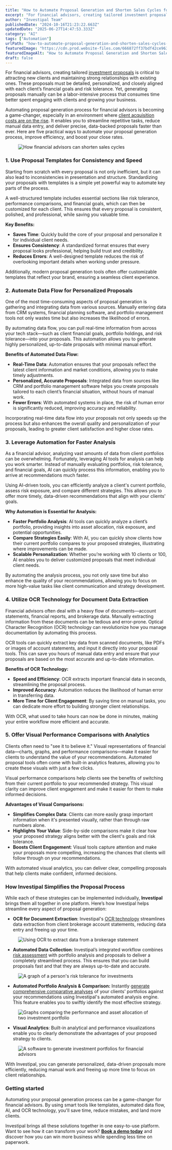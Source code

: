 ```yaml
---
title: "How to Automate Proposal Generation and Shorten Sales Cycles for Financial Advisors"
excerpt: "For financial advisors, creating tailored investment proposals is critical to attracting new clients and maintaining strong relationships with existing ones."
author: "Investipal Team"
publishedDate: "2024-10-16T21:23:22.663Z"
updatedDate: "2025-06-27T14:47:53.333Z"
category: "AI"
tags: ["Automation"]
urlPath: "how-to-automate-proposal-generation-and-shorten-sales-cycles-for-financial-advisors"
featuredImage: "https://cdn.prod.website-files.com/666872ff37bdf42ce9637d77/6711040e5fed5c6130965efb_How%20to%20Automate%20Proposal%20Generation%20and%20Shorten%20Sales%20Cycles%20for%20Financial%20Advisors.png"
featuredImageAlt: "How to Automate Proposal Generation and Shorten Sales Cycles for Financial Advisors"
draft: false
---
```

<p id="">For financial advisors, creating tailored <a href="/blog/investment-proposals">investment proposals</a> is critical to attracting new clients and maintaining strong relationships with existing ones. These proposals must be detailed, personalized, and closely aligned with each client’s financial goals and risk tolerance. Yet, generating proposals manually can be a labor-intensive process that consumes time better spent engaging with clients and growing your business.</p><p id="">Automating proposal generation process for financial advisors is becoming a game-changer, especially in an environment where <a href="/blog/why-customer-acquisition-costs-are-rising-for-financial-advisors-and-what-to-do-about-it" id="">client acquisition costs are on the rise</a>. It enables you to streamline repetitive tasks, reduce manual data entry, and deliver precise, data-backed proposals faster than ever. Here are five practical ways to automate your proposal generation process, improve efficiency, and boost your close rates.</p><figure id="" class="w-richtext-figure-type-image w-richtext-align-fullwidth" style="max-width:2240px" data-rt-type="image" data-rt-align="fullwidth" data-rt-max-width="2240px"><div id=""><img src="/images/inline/how-to-automate-proposal-generation-and-shorten-sales-cycles-for-financial-advisors-0-cf12088926.webp" loading="lazy" alt="How financial advisors can shorten sales cycles" width="auto" height="auto" id=""></div></figure><h3 id=""><strong id="">1. Use Proposal Templates for Consistency and Speed</strong></h3><p id="">Starting from scratch with every proposal is not only inefficient, but it can also lead to inconsistencies in presentation and structure. Standardizing your proposals with templates is a simple yet powerful way to automate key parts of the process.</p><p id="">A well-structured template includes essential sections like risk tolerance, performance comparisons, and financial goals, which can then be customized for each client. This ensures that every proposal is consistent, polished, and professional, while saving you valuable time.</p><p id=""><strong id="">Key Benefits:</strong></p><ul id=""><li id=""><strong id="">Saves Time</strong>: Quickly build the core of your proposal and personalize it for individual client needs.</li><li id=""><strong id="">Ensures Consistency</strong>: A standardized format ensures that every proposal looks professional, helping build trust and credibility.</li><li id=""><strong id="">Reduces Errors</strong>: A well-designed template reduces the risk of overlooking important details when working under pressure.</li></ul><p id="">Additionally, modern proposal generation tools often offer customizable templates that reflect your brand, ensuring a seamless client experience.</p><h3 id=""><strong id="">2. Automate Data Flow for Personalized Proposals</strong></h3><p id="">One of the most time-consuming aspects of proposal generation is gathering and integrating data from various sources. Manually entering data from CRM systems, financial planning software, and portfolio management tools not only wastes time but also increases the likelihood of errors.</p><p id="">By automating data flow, you can pull real-time information from across your tech stack—such as client financial goals, portfolio holdings, and risk tolerance—into your proposals. This automation allows you to generate highly personalized, up-to-date proposals with minimal manual effort.</p><p id=""><strong id="">Benefits of Automated Data Flow:</strong></p><ul id=""><li id=""><strong id="">Real-Time Data</strong>: Automation ensures that your proposals reflect the latest client information and market conditions, allowing you to make timely adjustments.</li><li id=""><strong id="">Personalized, Accurate Proposals</strong>: Integrated data from sources like CRM and portfolio management software helps you create proposals tailored to each client’s financial situation, without hours of manual work.</li><li id=""><strong id="">Fewer Errors</strong>: With automated systems in place, the risk of human error is significantly reduced, improving accuracy and reliability.</li></ul><p id="">Incorporating real-time data flow into your proposals not only speeds up the process but also enhances the overall quality and personalization of your proposals, leading to greater client satisfaction and higher close rates.</p><h3 id=""><strong id="">3. Leverage Automation for Faster Analysis</strong></h3><p id="">As a financial advisor, analyzing vast amounts of data from client portfolios can be overwhelming. Fortunately, leveraging AI tools for analysis can help you work smarter. Instead of manually evaluating portfolios, risk tolerance, and financial goals, AI can quickly process this information, enabling you to arrive at recommendations much faster.</p><p id="">Using AI-driven tools, you can efficiently analyze a client's current portfolio, assess risk exposure, and compare different strategies. This allows you to offer more timely, data-driven recommendations that align with your clients' goals.</p><p id=""><strong id="">Why Automation is Essential for Analysis:</strong></p><ul id=""><li id=""><strong id="">Faster Portfolio Analysis</strong>: AI tools can quickly analyze a client’s portfolio, providing insights into asset allocation, risk exposure, and potential opportunities.</li><li id=""><strong id="">Compare Strategies Easily</strong>: With AI, you can quickly show clients how their current portfolio compares to your proposed strategies, illustrating where improvements can be made.</li><li id=""><strong id="">Scalable Personalization</strong>: Whether you’re working with 10 clients or 100, AI enables you to deliver customized proposals that meet individual client needs.</li></ul><p id="">By automating the analysis process, you not only save time but also enhance the quality of your recommendations, allowing you to focus on more high-value tasks like client communication and strategy development.</p><h3 id=""><strong id="">4. Utilize OCR Technology for Document Data Extraction</strong></h3><p id="">Financial advisors often deal with a heavy flow of documents—account statements, financial reports, and brokerage data. Manually extracting information from these documents can be tedious and error-prone. Optical Character Recognition (OCR) technology can revolutionize how you manage documentation by automating this process.</p><p id="">OCR tools can quickly extract key data from scanned documents, like PDFs or images of account statements, and input it directly into your proposal tools. This can save you hours of manual data entry and ensure that your proposals are based on the most accurate and up-to-date information.</p><p id=""><strong id="">Benefits of OCR Technology:</strong></p><ul id=""><li id=""><strong id="">Speed and Efficiency</strong>: OCR extracts important financial data in seconds, streamlining the proposal process.</li><li id=""><strong id="">Improved Accuracy</strong>: Automation reduces the likelihood of human error in transferring data.</li><li id=""><strong id="">More Time for Client Engagement</strong>: By saving time on manual tasks, you can dedicate more effort to building stronger client relationships.</li></ul><p id="">With OCR, what used to take hours can now be done in minutes, making your entire workflow more efficient and accurate.</p><h3 id=""><strong id="">5. Offer Visual Performance Comparisons with Analytics</strong></h3><p id="">Clients often need to "see it to believe it." Visual representations of financial data—charts, graphs, and performance comparisons—make it easier for clients to understand the value of your recommendations. Automated proposal tools often come with built-in analytics features, allowing you to create these visuals with just a few clicks.</p><p id="">Visual performance comparisons help clients see the benefits of switching from their current portfolio to your recommended strategy. This visual clarity can improve client engagement and make it easier for them to make informed decisions.</p><p id=""><strong id="">Advantages of Visual Comparisons:</strong></p><ul id=""><li id=""><strong id="">Simplifies Complex Data</strong>: Clients can more easily grasp important information when it's presented visually, rather than through raw numbers alone.</li><li id=""><strong id="">Highlights Your Value</strong>: Side-by-side comparisons make it clear how your proposed strategy aligns better with the client's goals and risk tolerance.</li><li id=""><strong id="">Boosts Client Engagement</strong>: Visual tools capture attention and make your proposals more compelling, increasing the chances that clients will follow through on your recommendations.</li></ul><p id="">With automated visual analytics, you can deliver clear, compelling proposals that help clients make confident, informed decisions.</p><h3 id=""><strong id="">How Investipal Simplifies the Proposal Process</strong></h3><p id="">While each of these strategies can be implemented individually, <strong id="">Investipal</strong> brings them all together in one platform. Here’s how Investipal helps streamline every aspect of proposal generation:</p><ul id=""><li id=""><strong id="">OCR for Document Extraction</strong>: Investipal's <a href="/blog/how-to-leverage-ocr-technology-for-faster-client-account-statement-analysis" id="">OCR technology</a> streamlines data extraction from client brokerage account statements, reducing data entry and freeing up your time.</li></ul><figure id="" class="w-richtext-figure-type-image w-richtext-align-fullwidth" style="max-width:2240px" data-rt-type="image" data-rt-align="fullwidth" data-rt-max-width="2240px"><div id=""><img src="/images/inline/how-to-automate-proposal-generation-and-shorten-sales-cycles-for-financial-advisors-1-19f2b6fd24.webp" loading="lazy" alt="Using OCR to extract data from a brokerage statement" width="auto" height="auto" id=""></div></figure><ul id=""><li id=""><strong id="">Automated Data Collection</strong>: Investipal’s integrated workflow combines <a href="/risk-assessment" id="">risk assessment</a> with portfolio analysis and proposals to deliver a completely streamlined process. This ensures that you can build proposals fast and that they are always up-to-date and accurate.</li></ul><figure id="" class="w-richtext-figure-type-image w-richtext-align-fullwidth" style="max-width:2240px" data-rt-type="image" data-rt-align="fullwidth" data-rt-max-width="2240px"><div id=""><img src="/images/inline/how-to-automate-proposal-generation-and-shorten-sales-cycles-for-financial-advisors-2-decc655352.webp" loading="lazy" alt="A graph of a person's risk tolerance for investments" width="auto" height="auto" id=""></div></figure><ul id=""><li id=""><strong id="">Automated Portfolio Analysis & Comparison:</strong> Instantly <a href="/blog/automating-comparative-portfolio-analyses-for-financial-advisors-save-time-and-optimize-client-portfolios" id="">generate comprehensive comparative analyses</a> of your clients' portfolios against your recommendations using Investipal's automated analysis engine. This feature enables you to swiftly identify the most effective strategy.</li></ul><figure id="" class="w-richtext-figure-type-image w-richtext-align-fullwidth" style="max-width:2240px" data-rt-type="image" data-rt-align="fullwidth" data-rt-max-width="2240px"><div id=""><img src="/images/inline/how-to-automate-proposal-generation-and-shorten-sales-cycles-for-financial-advisors-3-f2aa76aa23.webp" loading="lazy" alt="Graphs comparing the performance and asset allocation of two investment portfolio" width="auto" height="auto" id=""></div></figure><ul id=""><li id=""><strong id="">Visual Analytics</strong>: Built-in analytical and performance visualizations enable you to clearly demonstrate the advantages of your proposed strategy to clients.</li></ul><figure id="" class="w-richtext-figure-type-image w-richtext-align-fullwidth" style="max-width:2240px" data-rt-type="image" data-rt-align="fullwidth" data-rt-max-width="2240px"><div id=""><img src="/images/inline/how-to-automate-proposal-generation-and-shorten-sales-cycles-for-financial-advisors-4-1c3b1f47d5.webp" loading="lazy" alt="A software to generate investment portfolios for financial advisors" width="auto" height="auto" id=""></div></figure><p id="">With Investipal, you can generate personalized, data-driven proposals more efficiently, reducing manual work and freeing up more time to focus on client relationships.</p><h3 id="">Getting started</h3><p id="">Automating your proposal generation process can be a game-changer for financial advisors. By using smart tools like templates, automated data flow, AI, and OCR technology, you'll save time, reduce mistakes, and land more clients.</p><p id="">Investipal brings all these solutions together in one easy-to-use platform. Want to see how it can transform your work? <a href="/book-a-demo" id=""><strong id="">Book a demo today</strong></a> and discover how you can win more business while spending less time on paperwork.</p>